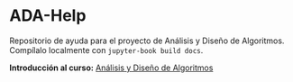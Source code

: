 # ADA-Help

Repositorio de ayuda para el proyecto de Análisis y Diseño de Algoritmos. Compílalo localmente con `jupyter-book build docs`.

**Introducción al curso:**
[Análisis y Diseño de Algoritmos](https://overcv.github.io/ADA-Help/)
